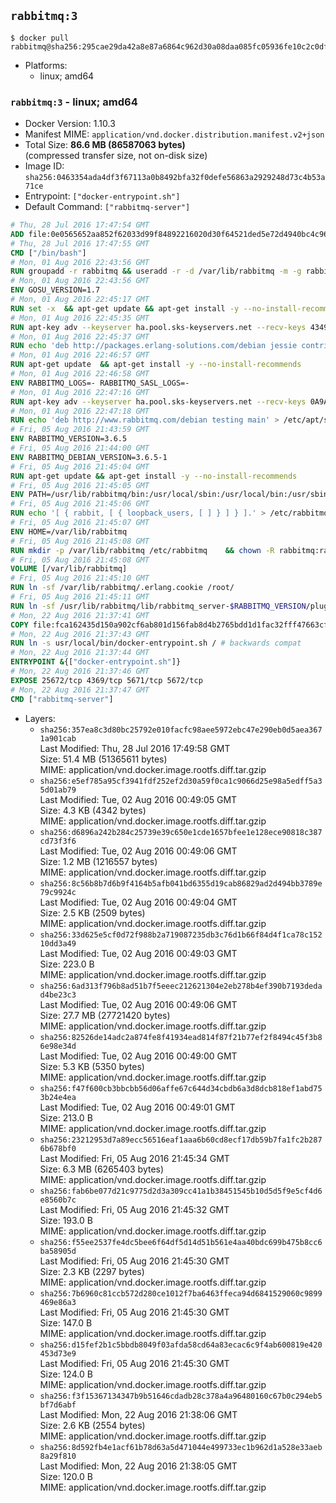 ## `rabbitmq:3`

```console
$ docker pull rabbitmq@sha256:295cae29da42a8e87a6864c962d30a08daa085fc05936fe10c2c0df4f59c6d78
```

-	Platforms:
	-	linux; amd64

### `rabbitmq:3` - linux; amd64

-	Docker Version: 1.10.3
-	Manifest MIME: `application/vnd.docker.distribution.manifest.v2+json`
-	Total Size: **86.6 MB (86587063 bytes)**  
	(compressed transfer size, not on-disk size)
-	Image ID: `sha256:0463354ada4df3f67113a0b8492bfa32f0defe56863a2929248d73c4b53a71ce`
-	Entrypoint: `["docker-entrypoint.sh"]`
-	Default Command: `["rabbitmq-server"]`

```dockerfile
# Thu, 28 Jul 2016 17:47:54 GMT
ADD file:0e0565652aa852f62033d99f84892216020d30f64521ded5e72d4940bc4c9697 in /
# Thu, 28 Jul 2016 17:47:55 GMT
CMD ["/bin/bash"]
# Mon, 01 Aug 2016 22:43:56 GMT
RUN groupadd -r rabbitmq && useradd -r -d /var/lib/rabbitmq -m -g rabbitmq rabbitmq
# Mon, 01 Aug 2016 22:43:56 GMT
ENV GOSU_VERSION=1.7
# Mon, 01 Aug 2016 22:45:17 GMT
RUN set -x 	&& apt-get update && apt-get install -y --no-install-recommends ca-certificates wget && rm -rf /var/lib/apt/lists/* 	&& wget -O /usr/local/bin/gosu "https://github.com/tianon/gosu/releases/download/$GOSU_VERSION/gosu-$(dpkg --print-architecture)" 	&& wget -O /usr/local/bin/gosu.asc "https://github.com/tianon/gosu/releases/download/$GOSU_VERSION/gosu-$(dpkg --print-architecture).asc" 	&& export GNUPGHOME="$(mktemp -d)" 	&& gpg --keyserver ha.pool.sks-keyservers.net --recv-keys B42F6819007F00F88E364FD4036A9C25BF357DD4 	&& gpg --batch --verify /usr/local/bin/gosu.asc /usr/local/bin/gosu 	&& rm -r "$GNUPGHOME" /usr/local/bin/gosu.asc 	&& chmod +x /usr/local/bin/gosu 	&& gosu nobody true 	&& apt-get purge -y --auto-remove ca-certificates wget
# Mon, 01 Aug 2016 22:45:35 GMT
RUN apt-key adv --keyserver ha.pool.sks-keyservers.net --recv-keys 434975BD900CCBE4F7EE1B1ED208507CA14F4FCA
# Mon, 01 Aug 2016 22:45:37 GMT
RUN echo 'deb http://packages.erlang-solutions.com/debian jessie contrib' > /etc/apt/sources.list.d/erlang.list
# Mon, 01 Aug 2016 22:46:57 GMT
RUN apt-get update 	&& apt-get install -y --no-install-recommends 		erlang-asn1 		erlang-base-hipe 		erlang-crypto 		erlang-eldap 		erlang-inets 		erlang-mnesia 		erlang-nox 		erlang-os-mon 		erlang-public-key 		erlang-ssl 		erlang-xmerl 	&& rm -rf /var/lib/apt/lists/*
# Mon, 01 Aug 2016 22:46:58 GMT
ENV RABBITMQ_LOGS=- RABBITMQ_SASL_LOGS=-
# Mon, 01 Aug 2016 22:47:16 GMT
RUN apt-key adv --keyserver ha.pool.sks-keyservers.net --recv-keys 0A9AF2115F4687BD29803A206B73A36E6026DFCA
# Mon, 01 Aug 2016 22:47:18 GMT
RUN echo 'deb http://www.rabbitmq.com/debian testing main' > /etc/apt/sources.list.d/rabbitmq.list
# Fri, 05 Aug 2016 21:43:59 GMT
ENV RABBITMQ_VERSION=3.6.5
# Fri, 05 Aug 2016 21:44:00 GMT
ENV RABBITMQ_DEBIAN_VERSION=3.6.5-1
# Fri, 05 Aug 2016 21:45:04 GMT
RUN apt-get update && apt-get install -y --no-install-recommends 		rabbitmq-server=$RABBITMQ_DEBIAN_VERSION 	&& rm -rf /var/lib/apt/lists/*
# Fri, 05 Aug 2016 21:45:05 GMT
ENV PATH=/usr/lib/rabbitmq/bin:/usr/local/sbin:/usr/local/bin:/usr/sbin:/usr/bin:/sbin:/bin
# Fri, 05 Aug 2016 21:45:06 GMT
RUN echo '[ { rabbit, [ { loopback_users, [ ] } ] } ].' > /etc/rabbitmq/rabbitmq.config
# Fri, 05 Aug 2016 21:45:07 GMT
ENV HOME=/var/lib/rabbitmq
# Fri, 05 Aug 2016 21:45:08 GMT
RUN mkdir -p /var/lib/rabbitmq /etc/rabbitmq 	&& chown -R rabbitmq:rabbitmq /var/lib/rabbitmq /etc/rabbitmq 	&& chmod 777 /var/lib/rabbitmq /etc/rabbitmq
# Fri, 05 Aug 2016 21:45:08 GMT
VOLUME [/var/lib/rabbitmq]
# Fri, 05 Aug 2016 21:45:10 GMT
RUN ln -sf /var/lib/rabbitmq/.erlang.cookie /root/
# Fri, 05 Aug 2016 21:45:11 GMT
RUN ln -sf /usr/lib/rabbitmq/lib/rabbitmq_server-$RABBITMQ_VERSION/plugins /plugins
# Mon, 22 Aug 2016 21:37:41 GMT
COPY file:fca162435d150a902cf6ab801d156fab8d4b2765bdd1d1fac32fff47663cff1e in /usr/local/bin/
# Mon, 22 Aug 2016 21:37:43 GMT
RUN ln -s usr/local/bin/docker-entrypoint.sh / # backwards compat
# Mon, 22 Aug 2016 21:37:44 GMT
ENTRYPOINT &{["docker-entrypoint.sh"]}
# Mon, 22 Aug 2016 21:37:46 GMT
EXPOSE 25672/tcp 4369/tcp 5671/tcp 5672/tcp
# Mon, 22 Aug 2016 21:37:47 GMT
CMD ["rabbitmq-server"]
```

-	Layers:
	-	`sha256:357ea8c3d80bc25792e010facfc98aee5972ebc47e290eb0d5aea3671a901cab`  
		Last Modified: Thu, 28 Jul 2016 17:49:58 GMT  
		Size: 51.4 MB (51365611 bytes)  
		MIME: application/vnd.docker.image.rootfs.diff.tar.gzip
	-	`sha256:e5ef785a95cf3941fdf252ef2d30a59f0ca1c9066d25e98a5edff5a35d01ab79`  
		Last Modified: Tue, 02 Aug 2016 00:49:05 GMT  
		Size: 4.3 KB (4342 bytes)  
		MIME: application/vnd.docker.image.rootfs.diff.tar.gzip
	-	`sha256:d6896a242b284c25739e39c650e1cde1657bfee1e128ece90818c387cd73f3f6`  
		Last Modified: Tue, 02 Aug 2016 00:49:06 GMT  
		Size: 1.2 MB (1216557 bytes)  
		MIME: application/vnd.docker.image.rootfs.diff.tar.gzip
	-	`sha256:8c56b8b7d6b9f4164b5afb041bd6355d19cab86829ad2d494bb3789e79c9924c`  
		Last Modified: Tue, 02 Aug 2016 00:49:04 GMT  
		Size: 2.5 KB (2509 bytes)  
		MIME: application/vnd.docker.image.rootfs.diff.tar.gzip
	-	`sha256:33d625e5cf0d72f988b2a719087235db3c76d1b66f84d4f1ca78c15210dd3a49`  
		Last Modified: Tue, 02 Aug 2016 00:49:03 GMT  
		Size: 223.0 B  
		MIME: application/vnd.docker.image.rootfs.diff.tar.gzip
	-	`sha256:6ad313f796b8ad51b7f5eeec212621304e2eb278b4ef390b7193dedad4be23c3`  
		Last Modified: Tue, 02 Aug 2016 00:49:06 GMT  
		Size: 27.7 MB (27721420 bytes)  
		MIME: application/vnd.docker.image.rootfs.diff.tar.gzip
	-	`sha256:82526de14adc2a874fe8f41934ead814f87f21b77ef2f8494c45f3b86e98e34d`  
		Last Modified: Tue, 02 Aug 2016 00:49:00 GMT  
		Size: 5.3 KB (5350 bytes)  
		MIME: application/vnd.docker.image.rootfs.diff.tar.gzip
	-	`sha256:f47f600cb3bbcbb56d06affe67c644d34cbdb6a3d8dcb818ef1abd753b24e4ea`  
		Last Modified: Tue, 02 Aug 2016 00:49:01 GMT  
		Size: 213.0 B  
		MIME: application/vnd.docker.image.rootfs.diff.tar.gzip
	-	`sha256:23212953d7a89ecc56516eaf1aaa6b60cd8ecf17db59b7fa1fc2b2876b678bf0`  
		Last Modified: Fri, 05 Aug 2016 21:45:34 GMT  
		Size: 6.3 MB (6265403 bytes)  
		MIME: application/vnd.docker.image.rootfs.diff.tar.gzip
	-	`sha256:fab6be077d21c9775d2d3a309cc41a1b38451545b10d5d5f9e5cf4d6e8560b7c`  
		Last Modified: Fri, 05 Aug 2016 21:45:32 GMT  
		Size: 193.0 B  
		MIME: application/vnd.docker.image.rootfs.diff.tar.gzip
	-	`sha256:f55ee2537fe4dc5bee6f64df5d14d51b561e4aa40bdc699b475b8cc6ba58905d`  
		Last Modified: Fri, 05 Aug 2016 21:45:30 GMT  
		Size: 2.3 KB (2297 bytes)  
		MIME: application/vnd.docker.image.rootfs.diff.tar.gzip
	-	`sha256:7b6960c81ccb572d280ce1012f7ba6463ffeca94d6841529060c9899469e86a3`  
		Last Modified: Fri, 05 Aug 2016 21:45:30 GMT  
		Size: 147.0 B  
		MIME: application/vnd.docker.image.rootfs.diff.tar.gzip
	-	`sha256:d15fef2b1c5bbdb8049f03afda58cd64a83ecac6c9f4ab600819e420453d73e9`  
		Last Modified: Fri, 05 Aug 2016 21:45:30 GMT  
		Size: 124.0 B  
		MIME: application/vnd.docker.image.rootfs.diff.tar.gzip
	-	`sha256:f3f15367134347b9b51646cdadb28c378a4a96480160c67b0c294eb5bf7d6abf`  
		Last Modified: Mon, 22 Aug 2016 21:38:06 GMT  
		Size: 2.6 KB (2554 bytes)  
		MIME: application/vnd.docker.image.rootfs.diff.tar.gzip
	-	`sha256:8d592fb4e1acf61b78d63a5d471044e499733ec1b962d1a528e33aeb8a29f810`  
		Last Modified: Mon, 22 Aug 2016 21:38:05 GMT  
		Size: 120.0 B  
		MIME: application/vnd.docker.image.rootfs.diff.tar.gzip

